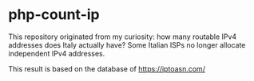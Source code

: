 # php-count-ip
This repository originated from my curiosity: how many routable IPv4 addresses does Italy actually have? Some Italian ISPs no longer allocate independent IPv4 addresses.

This result is based on the database of https://iptoasn.com/
